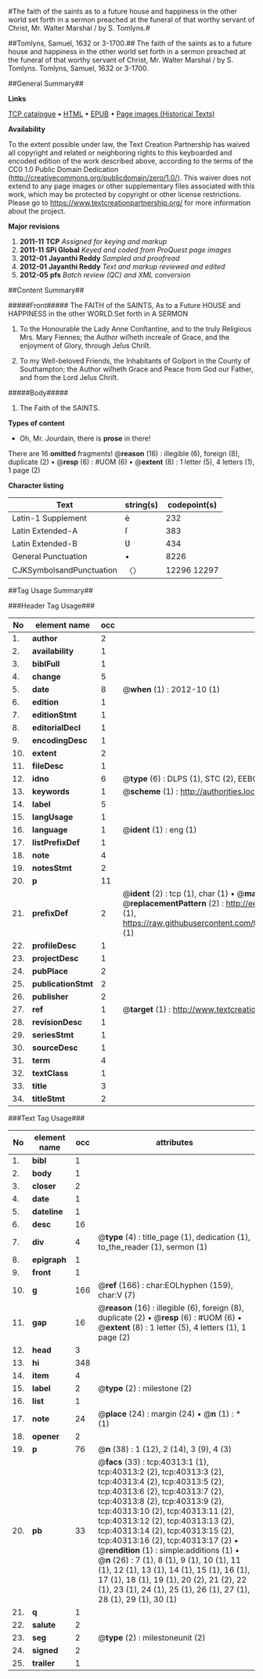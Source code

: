 #The faith of the saints as to a future house and happiness in the other world set forth in a sermon preached at the funeral of that worthy servant of Christ, Mr. Walter Marshal / by S. Tomlyns.#

##Tomlyns, Samuel, 1632 or 3-1700.##
The faith of the saints as to a future house and happiness in the other world set forth in a sermon preached at the funeral of that worthy servant of Christ, Mr. Walter Marshal / by S. Tomlyns.
Tomlyns, Samuel, 1632 or 3-1700.

##General Summary##

**Links**

[TCP catalogue](http://www.ota.ox.ac.uk/tcp/)  • 
[HTML](http://tei.it.ox.ac.uk/tcp/Texts-HTML/free/A62/A62907.html)  • 
[EPUB](http://tei.it.ox.ac.uk/tcp/Texts-EPUB/free/A62/A62907.epub) • 
[Page images (Historical Texts)](https://historicaltexts.jisc.ac.uk/eebo-07892753e)

**Availability**

To the extent possible under law, the Text Creation Partnership has waived all copyright and related or neighboring rights to this keyboarded and encoded edition of the work described above, according to the terms of the CC0 1.0 Public Domain Dedication (http://creativecommons.org/publicdomain/zero/1.0/). This waiver does not extend to any page images or other supplementary files associated with this work, which may be protected by copyright or other license restrictions. Please go to https://www.textcreationpartnership.org/ for more information about the project.

**Major revisions**

1. __2011-11__ __TCP__ *Assigned for keying and markup*
1. __2011-11__ __SPi Global__ *Keyed and coded from ProQuest page images*
1. __2012-01__ __Jayanthi Reddy__ *Sampled and proofread*
1. __2012-01__ __Jayanthi Reddy__ *Text and markup reviewed and edited*
1. __2012-05__ __pfs__ *Batch review (QC) and XML conversion*

##Content Summary##

#####Front#####
The FAITH of the SAINTS, As to a Future HOUSE and HAPPINESS in the other WORLD.Set forth in A SERMON
1. To the Honourable the Lady Anne Conſtantine, and to the truly Religious Mrs. Mary Fiennes; the Author wiſheth increaſe of Grace, and the enjoyment of Glory, through Jeſus Chriſt.

1. To my Well-beloved Friends, the Inhabitants of Goſport in the County of Southampton; the Author wiſheth Grace and Peace from God our Father, and from the Lord Jeſus Chriſt.

#####Body#####

1. The Faith of the SAINTS.

**Types of content**

  * Oh, Mr. Jourdain, there is **prose** in there!

There are 16 **omitted** fragments! 
 @__reason__ (16) : illegible (6), foreign (8), duplicate (2)  •  @__resp__ (6) : #UOM (6)  •  @__extent__ (8) : 1 letter (5), 4 letters (1), 1 page (2)

**Character listing**


|Text|string(s)|codepoint(s)|
|---|---|---|
|Latin-1 Supplement|è|232|
|Latin Extended-A|ſ|383|
|Latin Extended-B|Ʋ|434|
|General Punctuation|•|8226|
|CJKSymbolsandPunctuation|〈〉|12296 12297|

##Tag Usage Summary##

###Header Tag Usage###

|No|element name|occ|attributes|
|---|---|---|---|
|1.|__author__|2||
|2.|__availability__|1||
|3.|__biblFull__|1||
|4.|__change__|5||
|5.|__date__|8| @__when__ (1) : 2012-10 (1)|
|6.|__edition__|1||
|7.|__editionStmt__|1||
|8.|__editorialDecl__|1||
|9.|__encodingDesc__|1||
|10.|__extent__|2||
|11.|__fileDesc__|1||
|12.|__idno__|6| @__type__ (6) : DLPS (1), STC (2), EEBO-CITATION (1), OCLC (1), VID (1)|
|13.|__keywords__|1| @__scheme__ (1) : http://authorities.loc.gov/ (1)|
|14.|__label__|5||
|15.|__langUsage__|1||
|16.|__language__|1| @__ident__ (1) : eng (1)|
|17.|__listPrefixDef__|1||
|18.|__note__|4||
|19.|__notesStmt__|2||
|20.|__p__|11||
|21.|__prefixDef__|2| @__ident__ (2) : tcp (1), char (1)  •  @__matchPattern__ (2) : ([0-9\-]+):([0-9IVX]+) (1), (.+) (1)  •  @__replacementPattern__ (2) : http://eebo.chadwyck.com/downloadtiff?vid=$1&page=$2 (1), https://raw.githubusercontent.com/textcreationpartnership/Texts/master/tcpchars.xml#$1 (1)|
|22.|__profileDesc__|1||
|23.|__projectDesc__|1||
|24.|__pubPlace__|2||
|25.|__publicationStmt__|2||
|26.|__publisher__|2||
|27.|__ref__|1| @__target__ (1) : http://www.textcreationpartnership.org/docs/. (1)|
|28.|__revisionDesc__|1||
|29.|__seriesStmt__|1||
|30.|__sourceDesc__|1||
|31.|__term__|4||
|32.|__textClass__|1||
|33.|__title__|3||
|34.|__titleStmt__|2||


###Text Tag Usage###

|No|element name|occ|attributes|
|---|---|---|---|
|1.|__bibl__|1||
|2.|__body__|1||
|3.|__closer__|2||
|4.|__date__|1||
|5.|__dateline__|1||
|6.|__desc__|16||
|7.|__div__|4| @__type__ (4) : title_page (1), dedication (1), to_the_reader (1), sermon (1)|
|8.|__epigraph__|1||
|9.|__front__|1||
|10.|__g__|166| @__ref__ (166) : char:EOLhyphen (159), char:V (7)|
|11.|__gap__|16| @__reason__ (16) : illegible (6), foreign (8), duplicate (2)  •  @__resp__ (6) : #UOM (6)  •  @__extent__ (8) : 1 letter (5), 4 letters (1), 1 page (2)|
|12.|__head__|3||
|13.|__hi__|348||
|14.|__item__|4||
|15.|__label__|2| @__type__ (2) : milestone (2)|
|16.|__list__|1||
|17.|__note__|24| @__place__ (24) : margin (24)  •  @__n__ (1) : * (1)|
|18.|__opener__|2||
|19.|__p__|76| @__n__ (38) : 1 (12), 2 (14), 3 (9), 4 (3)|
|20.|__pb__|33| @__facs__ (33) : tcp:40313:1 (1), tcp:40313:2 (2), tcp:40313:3 (2), tcp:40313:4 (2), tcp:40313:5 (2), tcp:40313:6 (2), tcp:40313:7 (2), tcp:40313:8 (2), tcp:40313:9 (2), tcp:40313:10 (2), tcp:40313:11 (2), tcp:40313:12 (2), tcp:40313:13 (2), tcp:40313:14 (2), tcp:40313:15 (2), tcp:40313:16 (2), tcp:40313:17 (2)  •  @__rendition__ (1) : simple:additions (1)  •  @__n__ (26) : 7 (1), 8 (1), 9 (1), 10 (1), 11 (1), 12 (1), 13 (1), 14 (1), 15 (1), 16 (1), 17 (1), 18 (1), 19 (1), 20 (2), 21 (2), 22 (1), 23 (1), 24 (1), 25 (1), 26 (1), 27 (1), 28 (1), 29 (1), 30 (1)|
|21.|__q__|1||
|22.|__salute__|2||
|23.|__seg__|2| @__type__ (2) : milestoneunit (2)|
|24.|__signed__|2||
|25.|__trailer__|1||
